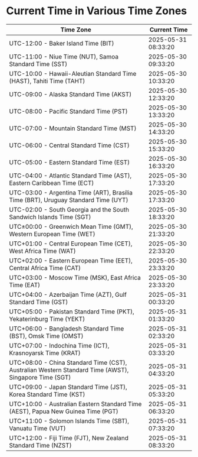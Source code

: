 # Current Time in Various Time Zones

| Time Zone | Current Time |
|-----------|--------------|
| UTC-12:00 - Baker Island Time (BIT) | 2025-05-31 08:33:20 |
| UTC-11:00 - Niue Time (NUT), Samoa Standard Time (SST) | 2025-05-30 09:33:20 |
| UTC-10:00 - Hawaii-Aleutian Standard Time (HAST), Tahiti Time (TAHT) | 2025-05-30 10:33:20 |
| UTC-09:00 - Alaska Standard Time (AKST) | 2025-05-30 12:33:20 |
| UTC-08:00 - Pacific Standard Time (PST) | 2025-05-30 13:33:20 |
| UTC-07:00 - Mountain Standard Time (MST) | 2025-05-30 14:33:20 |
| UTC-06:00 - Central Standard Time (CST) | 2025-05-30 15:33:20 |
| UTC-05:00 - Eastern Standard Time (EST) | 2025-05-30 16:33:20 |
| UTC-04:00 - Atlantic Standard Time (AST), Eastern Caribbean Time (ECT) | 2025-05-30 17:33:20 |
| UTC-03:00 - Argentina Time (ART), Brasília Time (BRT), Uruguay Standard Time (UYT) | 2025-05-30 17:33:20 |
| UTC-02:00 - South Georgia and the South Sandwich Islands Time (SGT) | 2025-05-30 18:33:20 |
| UTC±00:00 - Greenwich Mean Time (GMT), Western European Time (WET) | 2025-05-30 21:33:20 |
| UTC+01:00 - Central European Time (CET), West Africa Time (WAT) | 2025-05-30 22:33:20 |
| UTC+02:00 - Eastern European Time (EET), Central Africa Time (CAT) | 2025-05-30 23:33:20 |
| UTC+03:00 - Moscow Time (MSK), East Africa Time (EAT) | 2025-05-30 23:33:20 |
| UTC+04:00 - Azerbaijan Time (AZT), Gulf Standard Time (GST) | 2025-05-31 00:33:20 |
| UTC+05:00 - Pakistan Standard Time (PKT), Yekaterinburg Time (YEKT) | 2025-05-31 01:33:20 |
| UTC+06:00 - Bangladesh Standard Time (BST), Omsk Time (OMST) | 2025-05-31 02:33:20 |
| UTC+07:00 - Indochina Time (ICT), Krasnoyarsk Time (KRAT) | 2025-05-31 03:33:20 |
| UTC+08:00 - China Standard Time (CST), Australian Western Standard Time (AWST), Singapore Time (SGT) | 2025-05-31 04:33:20 |
| UTC+09:00 - Japan Standard Time (JST), Korea Standard Time (KST) | 2025-05-31 05:33:20 |
| UTC+10:00 - Australian Eastern Standard Time (AEST), Papua New Guinea Time (PGT) | 2025-05-31 06:33:20 |
| UTC+11:00 - Solomon Islands Time (SBT), Vanuatu Time (VUT) | 2025-05-31 07:33:20 |
| UTC+12:00 - Fiji Time (FJT), New Zealand Standard Time (NZST) | 2025-05-31 08:33:20 |
